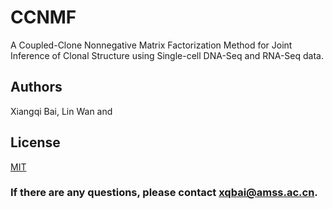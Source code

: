 # CCNMF
A  Coupled-Clone Nonnegative Matrix Factorization Method for Joint Inference of Clonal Structure using Single-cell DNA-Seq and RNA-Seq data.

## Authors

Xiangqi Bai, Lin Wan and 

## License
[MIT](https://github.com/XQBai/SCTree-test/blob/master/LICENSE)

### If there are any questions, please contact xqbai@amss.ac.cn.
